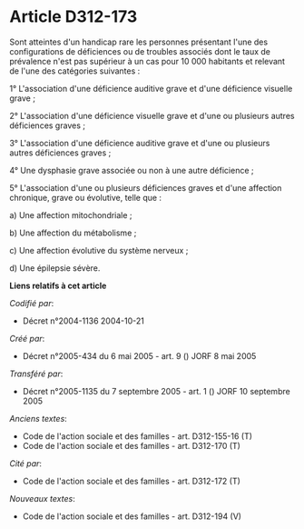 # Article D312-173

Sont atteintes d'un handicap rare les personnes présentant l'une des configurations de déficiences ou de troubles associés
dont le taux de prévalence n'est pas supérieur à un cas pour 10 000 habitants et relevant de l'une des catégories suivantes :

1° L'association d'une déficience auditive grave et d'une déficience visuelle grave ;

2° L'association d'une déficience visuelle grave et d'une ou plusieurs autres déficiences graves ;

3° L'association d'une déficience auditive grave et d'une ou plusieurs autres déficiences graves ;

4° Une dysphasie grave associée ou non à une autre déficience ;

5° L'association d'une ou plusieurs déficiences graves et d'une affection chronique, grave ou évolutive, telle que :

a) Une affection mitochondriale ;

b) Une affection du métabolisme ;

c) Une affection évolutive du système nerveux ;

d) Une épilepsie sévère.

**Liens relatifs à cet article**

_Codifié par_:

  - Décret n°2004-1136 2004-10-21

_Créé par_:

  - Décret n°2005-434 du 6 mai 2005 - art. 9 () JORF 8 mai 2005

_Transféré par_:

  - Décret n°2005-1135 du 7 septembre 2005 - art. 1 () JORF 10 septembre 2005

_Anciens textes_:

  - Code de l'action sociale et des familles - art. D312-155-16 (T)
  - Code de l'action sociale et des familles - art. D312-170 (T)

_Cité par_:

  - Code de l'action sociale et des familles - art. D312-172 (T)

_Nouveaux textes_:

  - Code de l'action sociale et des familles - art. D312-194 (V)
